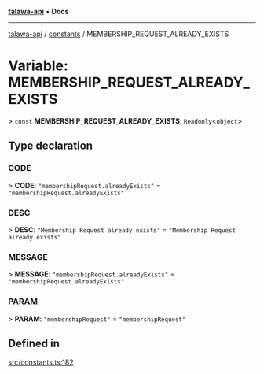 [**talawa-api**](../../README.md) • **Docs**

***

[talawa-api](../../modules.md) / [constants](../README.md) / MEMBERSHIP\_REQUEST\_ALREADY\_EXISTS

# Variable: MEMBERSHIP\_REQUEST\_ALREADY\_EXISTS

\> `const` **MEMBERSHIP\_REQUEST\_ALREADY\_EXISTS**: `Readonly`\<`object`\>

## Type declaration

### CODE

\> **CODE**: `"membershipRequest.alreadyExists"` = `"membershipRequest.alreadyExists"`

### DESC

\> **DESC**: `"Membership Request already exists"` = `"Membership Request already exists"`

### MESSAGE

\> **MESSAGE**: `"membershipRequest.alreadyExists"` = `"membershipRequest.alreadyExists"`

### PARAM

\> **PARAM**: `"membershipRequest"` = `"membershipRequest"`

## Defined in

[src/constants.ts:182](https://github.com/PalisadoesFoundation/talawa-api/blob/f9e8275b1ddff2d3edcec79ee3b37c07998f6cc3/src/constants.ts#L182)
